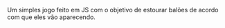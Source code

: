 Um simples jogo feito em JS com o objetivo de estourar balões de acordo com que eles vão aparecendo.
